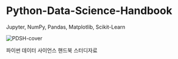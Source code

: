 # Python-Data-Science-Handbook
Jupyter, NumPy, Pandas, Matplotlib, Scikit-Learn

![PDSH-cover](https://user-images.githubusercontent.com/74336990/115824294-acdea000-a442-11eb-86e5-8e8dbd223247.png)

파이썬 데이터 사이언스 핸드북
스터디자료
